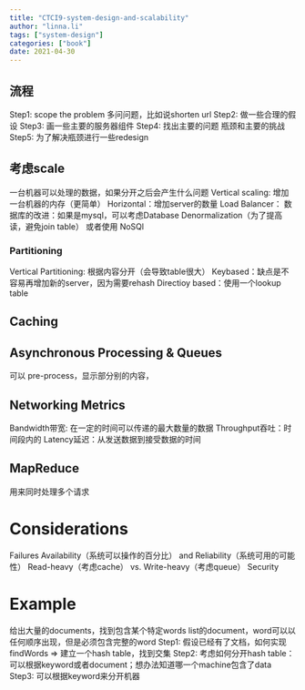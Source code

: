 ```yaml
---
title: "CTCI9-system-design-and-scalability"
author: "linna.li"
tags: ["system-design"]
categories: ["book"]
date: 2021-04-30
---
```

## 流程
Step1: scope the problem
多问问题，比如说shorten url
Step2: 做一些合理的假设
Step3: 画一些主要的服务器组件
Step4: 找出主要的问题 瓶颈和主要的挑战
Step5: 为了解决瓶颈进行一些redesign
## 考虑scale
一台机器可以处理的数据，如果分开之后会产生什么问题
Vertical scaling: 增加一台机器的内存（更简单）
Horizontal：增加server的数量
Load Balancer：
数据库的改进：如果是mysql，可以考虑Database Denormalization（为了提高读，避免join table） 
或者使用 NoSQl
### Partitioning
Vertical Partitioning: 根据内容分开（会导致table很大）
Keybased：缺点是不容易再增加新的server，因为需要rehash
Directioy based：使用一个lookup table

## Caching
## Asynchronous Processing & Queues
可以 pre-process，显示部分别的内容，
## Networking Metrics
Bandwidth带宽: 在一定的时间可以传递的最大数量的数据
Throughput吞吐：时间段内的
Latency延迟：从发送数据到接受数据的时间
## MapReduce
用来同时处理多个请求

# Considerations
Failures
Availability（系统可以操作的百分比） and Reliability（系统可用的可能性）
Read-heavy（考虑cache） vs. Write-heavy（考虑queue）
Security

# Example
给出大量的documents，找到包含某个特定words list的document，word可以以任何顺序出现，但是必须包含完整的word
Step1: 假设已经有了文档，如何实现 findWords => 建立一个hash table，找到交集
Step2: 考虑如何分开hash table：可以根据keyword或者document；想办法知道哪一个machine包含了data
Step3: 可以根据keyword来分开机器